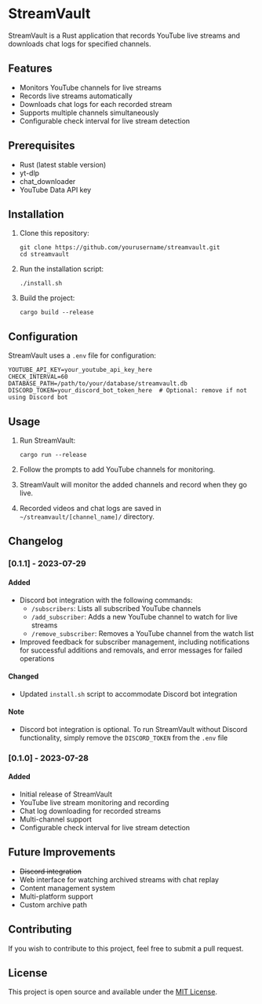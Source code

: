 # StreamVault

StreamVault is a Rust application that records YouTube live streams and downloads chat logs for specified channels.

## Features

- Monitors YouTube channels for live streams
- Records live streams automatically
- Downloads chat logs for each recorded stream
- Supports multiple channels simultaneously
- Configurable check interval for live stream detection

## Prerequisites

- Rust (latest stable version)
- yt-dlp
- chat_downloader
- YouTube Data API key

## Installation

1. Clone this repository:
   ```
   git clone https://github.com/yourusername/streamvault.git
   cd streamvault
   ```

2. Run the installation script:
   ```
   ./install.sh
   ```

3. Build the project:
   ```
   cargo build --release
   ```

## Configuration

StreamVault uses a `.env` file for configuration:

```
YOUTUBE_API_KEY=your_youtube_api_key_here
CHECK_INTERVAL=60
DATABASE_PATH=/path/to/your/database/streamvault.db
DISCORD_TOKEN=your_discord_bot_token_here  # Optional: remove if not using Discord bot
```

## Usage

1. Run StreamVault:
   ```
   cargo run --release
   ```

2. Follow the prompts to add YouTube channels for monitoring.

3. StreamVault will monitor the added channels and record when they go live.

4. Recorded videos and chat logs are saved in `~/streamvault/[channel_name]/` directory.

## Changelog

### [0.1.1] - 2023-07-29

#### Added
- Discord bot integration with the following commands:
  - `/subscribers`: Lists all subscribed YouTube channels
  - `/add_subscriber`: Adds a new YouTube channel to watch for live streams
  - `/remove_subscriber`: Removes a YouTube channel from the watch list
- Improved feedback for subscriber management, including notifications for successful additions and removals, and error messages for failed operations

#### Changed
- Updated `install.sh` script to accommodate Discord bot integration

#### Note
- Discord bot integration is optional. To run StreamVault without Discord functionality, simply remove the `DISCORD_TOKEN` from the `.env` file

### [0.1.0] - 2023-07-28

#### Added
- Initial release of StreamVault
- YouTube live stream monitoring and recording
- Chat log downloading for recorded streams
- Multi-channel support
- Configurable check interval for live stream detection

## Future Improvements

- ~~Discord integration~~
- Web interface for watching archived streams with chat replay
- Content management system
- Multi-platform support
- Custom archive path

## Contributing

If you wish to contribute to this project, feel free to submit a pull request.

## License

This project is open source and available under the [MIT License](LICENSE).